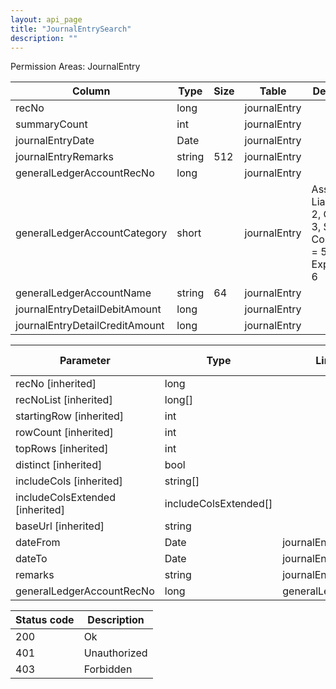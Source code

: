 ```yaml
---
layout: api_page
title: "JournalEntrySearch"
description: ""
---
```




Permission Areas: JournalEntry

| Column | Type | Size | Table | Description |
| ------ | ---- | ---- | ----- | ----------- |
| recNo | long |  | journalEntry | 
| summaryCount | int |  | journalEntry | 
| journalEntryDate | Date |  | journalEntry | 
| journalEntryRemarks | string | 512 | journalEntry | 
| generalLedgerAccountRecNo | long |  | journalEntry | 
| generalLedgerAccountCategory | short |  | journalEntry | Assets = 1, Liabilities = 2, Capital = 3, Sales = 4, CostOfSales = 5, Expenses = 6
| generalLedgerAccountName | string | 64 | journalEntry | 
| journalEntryDetailDebitAmount | long |  | journalEntry | 
| journalEntryDetailCreditAmount | long |  | journalEntry | 

| Parameter | Type | Linked Column | Linked Parameter | Description |
| --------- | ---- | ------------- | ---------------- | ----------- |
| recNo [inherited] | long |  |  | 
| recNoList [inherited] | long[] |  |  | 
| startingRow [inherited] | int |  |  | 
| rowCount [inherited] | int |  |  | 
| topRows [inherited] | int |  |  | 
| distinct [inherited] | bool |  |  | 
| includeCols [inherited] | string[] |  |  | 
| includeColsExtended [inherited] | includeColsExtended[] |  |  | 
| baseUrl [inherited] | string |  |  | 
| dateFrom | Date | journalEntryDate |  | 
| dateTo | Date | journalEntryDate |  | 
| remarks | string | journalEntryRemarks |  | 
| generalLedgerAccountRecNo | long | generalLedgerAccountRecNo |  | 

| Status code | Description |
| ----------- | ----------- |
| 200 | Ok |
| 401 | Unauthorized |
| 403 | Forbidden |
